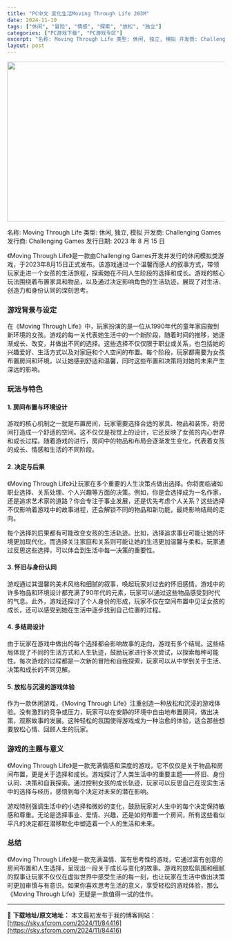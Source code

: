 ```yaml
---
title: "PC中文 变化生活Moving Through Life 203M"
date: 2024-11-10
tags: ["休闲", "冒险", "情感", "探索", "放松", "独立"]
categories: ["PC游戏下载", "PC游戏专区"]
excerpt: "名称: Moving Through Life 类型: 休闲, 独立, 模拟 开发商: Challenging Games 发行商: Challenging Games 发行日期: 2023 年 8 月 15 日 《Moving Through Life》是一款由Challenging Games开&hellip;"
layout: post
---
```


<img class="aligncenter size-full wp-image-84417" src="https://sky.sfcrom.com/wp-content/uploads/2024/11/2024111009420110.webp" alt="" width="660" height="370" />

名称: Moving Through Life
类型: 休闲, 独立, 模拟
开发商: Challenging Games
发行商: Challenging Games
发行日期: 2023 年 8 月 15 日

《Moving Through Life》是一款由Challenging Games开发并发行的休闲模拟类游戏，于2023年8月15日正式发布。该游戏通过一个温馨而感人的叙事方式，带领玩家走进一个女孩的生活旅程，探索她在不同人生阶段的选择和成长。游戏的核心玩法围绕着布置家具和物品，以及通过决定影响角色的生活轨迹，展现了对生活、创造力和身份认同的深刻思考。
<h3>游戏背景与设定</h3>
在《Moving Through Life》中，玩家扮演的是一位从1990年代的童年家园搬到新环境的女孩。游戏的每一关代表她生活中的一个新阶段，随着时间的推移，她逐渐成长、改变，并做出不同的选择。这些选择不仅仅限于职业或关系，也包括她的兴趣爱好、生活方式以及对家庭和个人空间的布置。每个阶段，玩家都需要为女孩布置房间和环境，以让她感到舒适和温馨，同时这些布置和决策将对她的未来产生深远的影响。
<h3>玩法与特色</h3>
<h4>1. <strong>房间布置与环境设计</strong></h4>
游戏的核心机制之一就是布置房间，玩家需要选择合适的家具、物品和装饰，将房间打造成一个舒适的空间。这不仅仅是视觉上的设计，它还反映了女孩的内心世界和成长过程。随着游戏的进行，房间中的物品和布局会逐渐发生变化，代表着女孩的成长、情感和生活的不同阶段。
<h4>2. <strong>决定与后果</strong></h4>
《Moving Through Life》让玩家在多个重要的人生决策点做出选择。你将面临诸如职业选择、关系处理、个人兴趣等方面的决策。例如，你是会选择成为一名作家，还是追求艺术家的道路？你会专注于事业发展，还是优先考虑个人关系？这些选择不仅影响着游戏中的故事进程，还会解锁不同的物品和新功能，最终影响结局的走向。

每个选择的后果都有可能改变女孩的生活轨迹。比如，选择追求事业可能让她的环境更加现代化，而选择关注家庭和关系则可能让她的生活更加温馨与柔和。玩家通过反思这些选择，可以体会到生活中每一决策的重要性。
<h4>3. <strong>怀旧与身份认同</strong></h4>
游戏通过其温馨的美术风格和细腻的叙事，唤起玩家对过去的怀旧感情。游戏中的许多物品和环境设计都充满了90年代的元素，玩家可以通过这些物品感受到时代的气息。此外，游戏还探讨了个人身份的形成，玩家不仅在空间布置中见证女孩的成长，还可以感受到她在生活中逐步找到自己位置的过程。
<h4>4. <strong>多结局设计</strong></h4>
由于玩家在游戏中做出的每个选择都会影响故事的走向，游戏有多个结局。这些结局体现了不同的生活方式和人生轨迹，鼓励玩家进行多次尝试，以探索每种可能性。每次游戏的过程都是一次新的冒险和自我探索，玩家可以从中学到关于生活、决策和成长的不同见解。
<h4>5. <strong>放松与沉浸的游戏体验</strong></h4>
作为一款休闲游戏，《Moving Through Life》注重创造一种放松和沉浸的游戏体验。没有激烈的竞争或压力，玩家可以在安静的环境中自由地布置房间，做出决策，观察故事的发展。这种轻松的氛围使得游戏成为一种治愈的体验，适合那些想要放松心情、回顾人生的玩家。
<h3>游戏的主题与意义</h3>
《Moving Through Life》是一款充满情感和深度的游戏，它不仅仅是关于物品和房间布置，更是关于选择和成长。游戏探讨了人类生活中的重要主题——怀旧、身份认同、决策和自我探索。通过控制女孩的成长轨迹，玩家可以反思自己在现实生活中的选择与经历，感悟到每个决定对未来的潜在影响。

游戏特别强调生活中的小选择和微妙的变化，鼓励玩家对人生中的每个决定保持敏感和尊重。无论是选择事业、爱情、兴趣，还是如何布置一个房间，所有这些看似平凡的决定都在潜移默化中塑造着一个人的生活和未来。
<h3>总结</h3>
《Moving Through Life》是一款充满温情、富有思考性的游戏，它通过富有创意的房间布置和人生选择，呈现出一段关于成长与变化的故事。游戏的放松氛围和细腻的叙事让玩家不仅仅在虚拟世界中感受生活的每一刻，也让玩家在生活中做出决策时更加审慎与有意识。如果你喜欢思考生活的意义，享受轻松的游戏体验，那么《Moving Through Life》无疑是一款值得一试的佳作。

---
📖 **下载地址/原文地址：** 本文最初发布于我的博客网站：[https://sky.sfcrom.com/2024/11/84416](https://sky.sfcrom.com/2024/11/84416)

